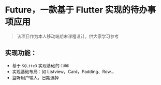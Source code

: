 # Future，一款基于 Flutter 实现的待办事项应用
> 该项目作为本人移动端期末课程设计，供大家学习参考
## 实现功能：
- 基于 `SQLite3` 实现基础的 `CURD`
- 实现基础布局：如 Listview，Card，Padding、Row...
- 监听用户输入，日期选择
